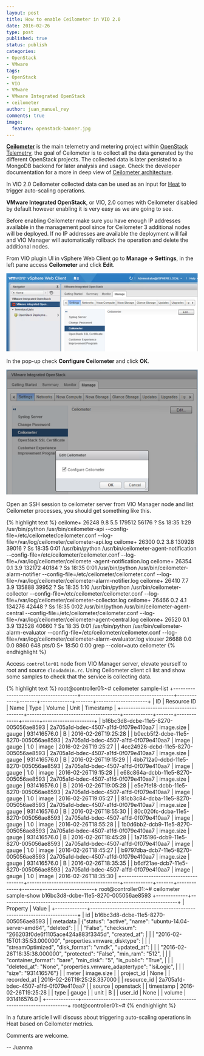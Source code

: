 ```yaml
---
layout: post
title: How to enable Ceilometer in VIO 2.0
date: 2016-02-26
type: post
published: true
status: publish
categories:
- OpenStack
- VMware
tags:
- OpenStack
- VIO
- VMware
- VMware Integrated OpenStack
- ceilometer
author: juan_manuel_rey
comments: true
image:
  feature: openstack-banner.jpg
---
```


[**Ceilometer**](https://github.com/openstack/ceilometer) is the main telemetry and metering project within [OpenStack Telemetry](https://wiki.openstack.org/wiki/Telemetry), the goal of Ceilometer is to collect all the data generated by the different OpenStack projects. The collected data is later persisted to a MongoDB backend for later analysis and usage. Check the developer documentation for a more in deep view of [Ceilometer architecture](http://docs.openstack.org/developer/ceilometer/architecture.html).

In VIO 2.0 Ceilometer collected data can be used as an input for [Heat](https://wiki.openstack.org/wiki/Heat) to trigger auto-scaling operations.

**VMware Integrated OpenStack**, or VIO, 2.0 comes with Ceilometer disabled by default however enabling it is very easy as we are going to see.

Before enabling Ceilometer make sure you have enough IP addresses available in the management pool since for Ceilometer 3 additional nodes will be deployed. If no IP addresses are available the deployment will fail and VIO Manager will automatically rollback the operation and delete the additional nodes.

From VIO plugin UI in vSphere Web Client go to **Manage -> Settings**, in the left pane access **Ceilometer** and click **Edit**.

[![](/images/vio_manage_settings.png)]({{site.url}}/images/vio_manage_settings.png)

In the pop-up check **Configure Ceilometer** and click **OK**.

[![](/images/configure_ceilometer.png)]({{site.url}}/images/configure_ceilometer.png)

Open an SSH session to ceilometer server from VIO Manager node and list Ceilometer processes, you should get something like this.

{% highlight text %}
ceilome+ 26248  9.8  5.5 179512 56176 ?        Ss   18:35   1:29 /usr/bin/python /usr/bin/ceilometer-api --config-file=/etc/ceilometer/ceilometer.conf --log-file=/var/log/ceilometer/ceilometer-api.log
ceilome+ 26300  0.2  3.8 130928 39016 ?        Ss   18:35   0:01 /usr/bin/python /usr/bin/ceilometer-agent-notification --config-file=/etc/ceilometer/ceilometer.conf --log-file=/var/log/ceilometer/ceilomete -agent-notification.log
ceilome+ 26354  0.1  3.9 132172 40184 ?        Ss   18:35   0:01 /usr/bin/python /usr/bin/ceilometer-alarm-notifier --config-file=/etc/ceilometer/ceilometer.conf --log-file=/var/log/ceilometer/ceilometer-alarm-notifier.log
ceilome+ 26410  7.7  3.9 135888 39952 ?        Ss   18:35   1:10 /usr/bin/python /usr/bin/ceilometer-collector --config-file=/etc/ceilometer/ceilometer.conf --log-file=/var/log/ceilometer/ceilometer-collector.log
ceilome+ 26466  0.2  4.1 134276 42448 ?        Ss   18:35   0:02 /usr/bin/python /usr/bin/ceilometer-agent-central --config-file=/etc/ceilometer/ceilometer.conf --log-file=/var/log/ceilometer/ceilometer-agent-central.log
ceilome+ 26520  0.1  3.9 132528 40660 ?        Ss   18:35   0:01 /usr/bin/python /usr/bin/ceilometer-alarm-evaluator --config-file=/etc/ceilometer/ceilometer.conf --log-file=/var/log/ceilometer/ceilometer-alarm-evaluator.log
viouser  26688  0.0  0.0   8860   648 pts/0    S+   18:50   0:00 grep --color=auto ceilometer
{% endhighlight %}

Access `controller01` node from VIO Manager server, elevate yourself to root and source `cloudadmin.rc`. Using Ceilometer client cli list and show some samples to check that the service is collecting data.

{% highlight text %}
root@controller01:~# ceilometer sample-list
+--------------------------------------+--------------------------------------+------------+-------+-------------+-------+---------------------+
| ID                                   | Resource ID                          | Name       | Type  | Volume      | Unit  | Timestamp           |
+--------------------------------------+--------------------------------------+------------+-------+-------------+-------+---------------------+
| b16bc3d8-dcbe-11e5-8270-005056ae8593 | 2a705a1d-bdec-4507-a1fd-0f079e410aa7 | image.size | gauge | 931416576.0 | B     | 2016-02-26T19:25:28 |
| b0ecb5f2-dcbe-11e5-8270-005056ae8593 | 2a705a1d-bdec-4507-a1fd-0f079e410aa7 | image      | gauge | 1.0         | image | 2016-02-26T19:25:27 |
| 4cc24926-dcbd-11e5-8270-005056ae8593 | 2a705a1d-bdec-4507-a1fd-0f079e410aa7 | image.size | gauge | 931416576.0 | B     | 2016-02-26T19:15:29 |
| 4bb712a0-dcbd-11e5-8270-005056ae8593 | 2a705a1d-bdec-4507-a1fd-0f079e410aa7 | image      | gauge | 1.0         | image | 2016-02-26T19:15:28 |
| e68c864a-dcbb-11e5-8270-005056ae8593 | 2a705a1d-bdec-4507-a1fd-0f079e410aa7 | image.size | gauge | 931416576.0 | B     | 2016-02-26T19:05:28 |
| e5e7fe18-dcbb-11e5-8270-005056ae8593 | 2a705a1d-bdec-4507-a1fd-0f079e410aa7 | image      | gauge | 1.0         | image | 2016-02-26T19:05:27 |
| 81cb3c84-dcba-11e5-8270-005056ae8593 | 2a705a1d-bdec-4507-a1fd-0f079e410aa7 | image.size | gauge | 931416576.0 | B     | 2016-02-26T18:55:30 |
| 80c020fc-dcba-11e5-8270-005056ae8593 | 2a705a1d-bdec-4507-a1fd-0f079e410aa7 | image      | gauge | 1.0         | image | 2016-02-26T18:55:28 |
| 1b0d6bb2-dcb9-11e5-8270-005056ae8593 | 2a705a1d-bdec-4507-a1fd-0f079e410aa7 | image.size | gauge | 931416576.0 | B     | 2016-02-26T18:45:28 |
| 1a715196-dcb9-11e5-8270-005056ae8593 | 2a705a1d-bdec-4507-a1fd-0f079e410aa7 | image      | gauge | 1.0         | image | 2016-02-26T18:45:27 |
| b9797dba-dcb7-11e5-8270-005056ae8593 | 2a705a1d-bdec-4507-a1fd-0f079e410aa7 | image.size | gauge | 931416576.0 | B     | 2016-02-26T18:35:35 |
| b6df21ae-dcb7-11e5-8270-005056ae8593 | 2a705a1d-bdec-4507-a1fd-0f079e410aa7 | image      | gauge | 1.0         | image | 2016-02-26T18:35:30 |
+--------------------------------------+--------------------------------------+------------+-------+-------------+-------+---------------------+
root@controller01:~# ceilometer sample-show b16bc3d8-dcbe-11e5-8270-005056ae8593
+-------------+------------------------------------------------------------------------+
| Property    | Value                                                                  |
+-------------+------------------------------------------------------------------------+
| id          | b16bc3d8-dcbe-11e5-8270-005056ae8593                                   |
| metadata    | {"status": "active", "name": "ubuntu-14.04-server-amd64", "deleted":   |
|             | "False", "checksum": "266203f0de6f1105ace424a883f3345d", "created_at": |
|             | "2016-02-15T01:35:53.000000", "properties.vmware_disktype":            |
|             | "streamOptimized", "disk_format": "vmdk", "updated_at":                |
|             | "2016-02-26T18:35:38.000000", "protected": "False", "min_ram": "512",  |
|             | "container_format": "bare", "min_disk": "5", "is_public": "True",      |
|             | "deleted_at": "None", "properties.vmware_adaptertype": "lsiLogic",     |
|             | "size": "931416576"}                                                   |
| meter       | image.size                                                             |
| project_id  | None                                                                   |
| recorded_at | 2016-02-26T19:25:28.337000                                             |
| resource_id | 2a705a1d-bdec-4507-a1fd-0f079e410aa7                                   |
| source      | openstack                                                              |
| timestamp   | 2016-02-26T19:25:28                                                    |
| type        | gauge                                                                  |
| unit        | B                                                                      |
| user_id     | None                                                                   |
| volume      | 931416576.0                                                            |
+-------------+------------------------------------------------------------------------+
root@controller01:~#
{% endhighlight %}

In a future article I will discuss about triggering auto-scaling operations in Heat based on Ceilometer metrics.

Comments are welcome.

-- Juanma

